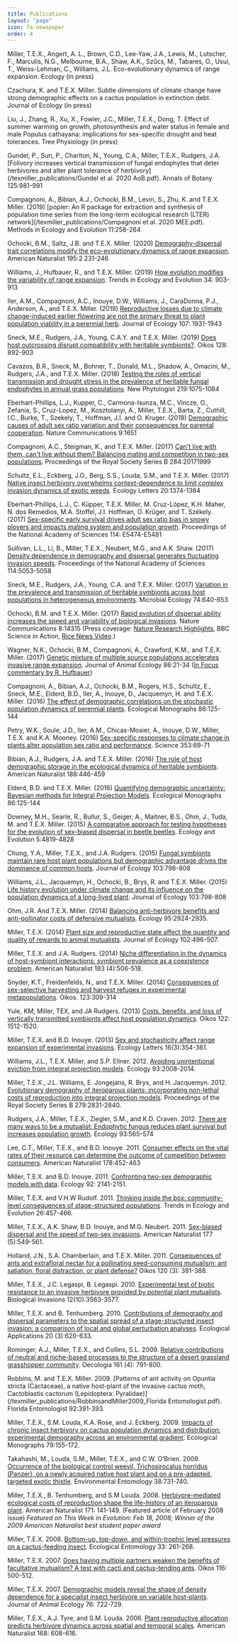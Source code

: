 ```yaml
---
title: Publications
layout: "page"
icon: fa-newspaper
order: 4
---
```


Miller, T.E.X., Angert, A. L., Brown, C.D., Lee-Yaw, J.A., Lewis, M., Lutscher, F., Marculis, N.G., Melbourne, B.A., Shaw, A.K., Szűcs, M., Tabares, O., Usui, T., Weiss-Lehman, C., Williams, J.L. Eco-evolutionary dynamics of range expansion. Ecology (in press)

Czachura, K. and T.E.X. Miller. Subtle dimensions of climate change have strong demographic effects on a cactus population in extinction debt. Journal of Ecology (in press)

Liu, J., Zhang, R., Xu, X., Fowler, J.C., Miller, T.E.X., Dong, T. Effect of summer warming on growth, photosynthesis and water status in female and male Populus cathayana: implications for sex-specific drought and heat tolerances. Tree Physiology (in press)

Gundel, P., Sun, P., Charlton, N., Young, C.A., Miller, T.E.X., Rudgers, J.A. [Folivory increases vertical transmission of fungal endophytes that deter herbivores and alter plant tolerance of herbivory](/texmiller_publications/Gundel et al. 2020 AoB.pdf). Annals of Botany 125:981-991

Compagnoni, A., Bibian, A.J., Ochocki, B.M., Levin, S., Zhu, K. and T.E.X. Miller. (2019) [popler: An R package for extraction and synthesis of population time series from the long-term ecological research (LTER) network](/texmiller_publications/Compagnoni et al. 2020 MEE.pdf). Methods in Ecology and Evolution 11:258-264

Ochocki, B.M., Saltz, J.B. and T.E.X. Miller. (2020) [Demography-dispersal trait correlations modify the eco-evolutionary dynamics of range expansion](/texmiller_publications/Ochocki2020.pdf). American Naturalist 195:2 231-246 

Williams, J., Hufbauer, R., and T.E.X. Miller. (2019) [How evolution modifies the variability of range expansion](/texmiller_publications/Williams_TREE_preprint.pdf). Trends in Ecology and Evolution 34: 903-913

Iler, A.M., Compagnoni, A.C., Inouye, D.W., Williams, J., CaraDonna, P.J., Anderson, A., and T.E.X. Miller. (2019) [Reproductive losses due to climate change-induced earlier flowering are not the primary threat to plant population viability in a perennial herb](/texmiller_publications/Iler_et_al._2019_JEcol.pdf). Journal of Ecology 107: 1931-1943

Sneck, M.E., Rudgers, J.A., Young, C.A.Y. and T.E.X. Miller. (2019) [Does host outcrossing disrupt compatibility with heritable symbionts?](/texmiller_publications/Sneck_et_al._2019_Oikos.pdf). Oikos 128: 892-903

Cavazos, B.R., Sneck, M., Bohner, T., Donald, M.L., Shadow, A., Omacini, M., Rudgers, J.A., and T.E.X. Miller. (2018) [Testing the roles of vertical transmission and drought stress in the prevalence of heritable fungal endophytes in annual grass populations](/texmiller_publications/Cavazos_et_al-2018-New_Phytologist.pdf). New Phytologist 219:1075-1084

Eberhart-Phillips, L.J., Kupper, C., Carmona-Isunza, M.C., Vincze, O., Zefania, S., Cruz-Lopez, M., Kosztolanyi, A., Miller, T.E.X., Barta, Z., Cuthill, I.C., Burke, T., Szekely, T., Hoffman, J.I. and O. Kruger. (2018) [Demographic causes of adult sex ratio variation and their consequences for parental cooperation](/texmiller_publications/Eberhart-Phillips_et_al_2018_NatComm.pdf). Nature Communications 9:1651

Compagnoni, A.C., Steigman, K., and T.E.X. Miller. (2017) [Can't live with them, can't live without them? Balancing mating and competition in two-sex populations](/texmiller_publications/Compagnoni_2017_PRSB.pdf). Proceedings of the Royal Society Series B 284:20171999

Schultz, E.L., Eckberg, J.O., Berg, S.S., Louda, S.M., and T.E.X. Miller. (2017) [Native insect herbivory overwhelms context-dependence to limit complex invasion dynamics of exotic weeds](/texmiller_publications/Schultz_et_al-2017-Ecology_Letters.pdf). Ecology Letters 20:1374-1384

Eberhart-Phillips, L.J., C. Küpper, T.E.X. Miller, M. Cruz-López, K.H. Maher, N. dos Remedios, M.A. Stoffel, J.I. Hoffman, O. Krüger, and T. Székely. (2017) [Sex-specific early survival drives adult sex ratio bias in snowy plovers and impacts mating system and population growth](/texmiller_publications/PNAS-2017-Eberhart-Phillips.pdf). Proceedings of the National Academy of Sciences 114: E5474-E5481

Sullivan, L.L., Li, B., Miller, T.E.X., Neubert, M.G., and A.K. Shaw. (2017) [Density dependence in demography and dispersal generates fluctuating invasion speeds](/texmiller_publications/PNAS-2017-Sullivan.pdf). Proceedings of the National Academy of Sciences 114:5053-5058

Sneck, M.E., Rudgers, J.A., Young, C.A. and T.E.X. Miller. (2017) [Variation in the prevalence and transmission of heritable symbionts across host populations in heterogeneous environments](/texmiller_publications/Sneck_et_al._2017_Microbial_Ecology.pdf). Microbial Ecology 74:640-653

Ochocki, B.M. and T.E.X. Miller. (2017) [Rapid evolution of dispersal ability increases the speed and variability of biological invasions](/texmiller_publications/Ochocki&Miller_2017_NatComm.pdf). Nature Communications 8:14315 (Press coverage: [Nature Research Highlights](https://www.nature.com/articles/542140d), BBC Science in Action, [Rice News Video](https://news.rice.edu/2017/01/27/beetles-born-on-the-edge-make-invasion-faster-2/).)

Wagner, N.K., Ochocki, B.M., Compagnoni, A., Crawford, K.M., and T.E.X. Miller. (2017) [Genetic mixture of multiple source populations accelerates invasive range expansion](http://www.owlnet.rice.edu/~tm9/pdf/Wagner_et_al-2017-Journal_of_Animal_Ecology.pdf). Journal of Animal Ecology 86:21-34 ([In Focus commentary by R. Hufbauer](/texmiller_publications/Hufbauer-2016-Journal_of_Animal_Ecology.pdf))

Compagnoni, A., Bibian, A.J., Ochocki, B.M., Rogers, H.S., Schultz, E., Sneck, M.E., Elderd, B.D., Iler, A., Inouye, D., Jacquemyn, H. and T.E.X. Miller. (2016) [The effect of demographic correlations on the stochastic population dynamics of perennial plants](/texmiller_publications/Compagnoni_et_al-2016-Ecological_Monographs.pdf). Ecological Monographs 86:125-144

Petry, W.K., Soule, J.D., Iler, A.M., Chicas-Mosier, A., Inouye, D.W., Miller, T.E.X. and K.A. Mooney. (2016) [Sex-specific responses to climate change in plants alter population sex ratio and performance](/texmiller_publications/Petry_et_al_2016.pdf). Science 353:69-71

Bibian, A.J., Rudgers, J.A. and T.E.X. Miller. (2016) [The role of host demographic storage in the ecological dynamics of heritable symbionts](/texmiller_publications/Bibian_et_al._2016_AmNat.pdf). American Naturalist 188:446-459

Elderd, B.D. and T.E.X. Miller. (2016) [Quantifying demographic uncertainty: Bayesian methods for Integral Projection Models](/texmiller_publications/ElderdMiller2016.pdf). Ecological Monographs 86:125-144

Downey, M.H., Searle, R., Bullur, S., Geiger, A., Maitner, B.S., Ohm, J., Tuda, M. and T.E.X. Miller. (2015) [A comparative approach for testing hypotheses for the evolution of sex-biased dispersal in beetle beetles](/texmiller_publications/Downey2015.pdf). Ecology and Evolution 5:4819-4828

Chung, Y.A., Miller, T.E.X., and J.A. Rudgers. (2015) [Fungal symbionts maintain rare host plant populations but demographic advantage drives the dominance of common hosts](/texmiller_publications/Chung_et_al._2015_JEcol). Journal of Ecology 103:798-808

Williams, J.L., Jacquemyn, H., Ochocki, B., Brys, R. and T.E.X. Miller. (2015) [Life history evolution under climate change and its influence on the population dynamics of a long-lived plant](/texmiller_publications/Williams_et_al._2015_JEcol.pdf). Journal of Ecology 103:798-808

Ohm, J.R. And T.E.X. Miller. (2014) [Balancing anti-herbivore benefits and anti-pollinator costs of defensive mutualists](/texmiller_publications/OhmMiller_2014_Ecology.pdf). Ecology 95:2924-2935.

Miller, T.E.X. (2014) [Plant size and reproductive state affect the quantity and quality of rewards to animal mutualists](/tex_publications/Miller2014JEcology.pdf). Journal of Ecology 102:496-507.

Miller, T.E.X. and J.A. Rudgers. (2014) [Niche differentiation in the dynamics of host-symbiont interactions: symbiont prevalence as a coexistence problem](/texmiller_publications/MillerRudgers2014AmNat.pdf). American Naturalist 183 (4):506-518.

Snyder, K.T., Freidenfelds, N., and T.E.X. Miller. (2014) [Consequences of sex-selective harvesting and harvest refuges in experimental metapopulations](/texmiller_publications/Snyder2014Oikos.pdf). Oikos. 123:309-314

Yule, KM, Miller, TEX, and JA Rudgers. (2013) [Costs, benefits, and loss of vertically transmitted symbionts affect host population dynamics](/texmiller_publications/Yule_Oikos2013/pdf). Oikos 122: 1512-1520.

Miller, T.E.X. and B.D. Inouye. (2013) [Sex and stochasticity affect range expansion of experimental invasions](/texmiller_publications/Miller_et_al-2013-Ecology_Letters.pdf). Ecology Letters 16(3):354-361.

Williams, J.L., T.E.X. Miller, and S.P. Ellner. 2012. [Avoiding unintentional eviction from integral projection models](/texmiller_publications/Williams_et_al-2012-Ecology.pdf). Ecology 93:2008-2014.

Miller, T.E.X., J.L. Williams, E. Jongejans, R. Brys, and H. Jacquemyn. 2012. [Evolutionary demography of iteroparous plants: incorporating non-lethal costs of reproduction into integral projection models](/texmiller_publications/rspb.2012.0326.pdf). Proceedings of the Royal Society Series B 279:2831-2840.

Rudgers, J.A., Miller, T.E.X., Ziegler, S.M., and K.D. Craven. 2012. [There are many ways to be a mutualist: Endophytic fungus reduces plant survival but increases population growth](/texmiller_publications/Rudgersetal2012_Ecology.pdf). Ecology 93:565-574

Lee, C.T., Miller, T.E.X., and B.D. Inouye. 2011. [Consumer effects on the vital rates of their resource can determine the outcome of competition between consumers](texmiller_publications/Lee_etal_2011_AmNat.pdf). American Naturalist 178:452-463

Miller, T.E.X. and B.D. Inouye. 2011. [Confronting two-sex demographic models with data](texmiller_publications/MilleInouye2011Ecology.pdf). Ecology 92: 2141-2151.

Miller, T.E.X. and V.H.W Rudolf. 2011. [Thinking inside the box: community-level consequences of stage-structured populations](/texmiller_publications/MillerRudolf2011TREE.pdf). Trends in Ecology and Evolution 26:457-466.

Miller, T.E.X., A.K. Shaw, B.D. Inouye, and M.G. Neubert. 2011. [Sex-biased dispersal and the speed of two-sex invasions](/texmiller_publications/Miller_et_al_2011_AmNat.pdf). American Naturalist 177 (5):549-561.

Holland, J.N., S.A. Chamberlain, and T.E.X. Miller. 2011. [Consequences of ants and extrafloral nectar for a pollinating seed-consuming mutualism: ant satiation, floral distraction, or plant defense?](/texmiller_publications/2011HollandetalOikos.pdf) Oikos 120 (3): 381-388.

Miller, T.E.X., J.C. Legaspi, B. Legaspi. 2010. [Experimental test of biotic resistance to an invasive herbivore provided by potential plant mutualists](/texmiller_publications/Miller_etal2010BioInv). Biological Invasions 12(10):3563-3577.

Miller, T.E.X. and B. Tenhumberg. 2010. [Contributions of demography and dispersal parameters to the spatial spread of a stage-structured insect invasion: a comparison of local and global perturbation analyses](/texmiller_publications/MillerTenhumberg2010EcolApp.pdf). Ecological Applications 20 (3):620-633.

Rominger, A.J., Miller, T.E.X., and Collins, S.L. 2009. [Relative contributions of neutral and niche-based processes to the structure of a desert grassland grasshopper community](/texmiller_publications/Romingeretal.2009.pdf). Oecologia 161 (4): 791-800.

Robbins, M. and T.E.X. Miller. 2009. [Patterns of ant activity on Opuntia stricta (Cactaceae), a native host-plant of the invasive cactus moth, Cactoblastis cactorum (Lepidoptera: Pyralidae)](/texmiller_publications/RobbinsandMiller2009_Florida Entomologist.pdf). Florida Entomologist  92:391-393.

Miller, T.E.X., S.M. Louda, K.A. Rose, and J. Eckberg. 2009. [Impacts of chronic insect herbivory on cactus population dynamics and distribution: experimental demography across an environmental gradient](/texmiller_publications/Miller_etal_2009_EcoMonographs.pdf). Ecological Monographs 79:155-172.

Takahashi, M., Louda, S.M., Miller, T.E.X., and C.W. O’Brien. 2009. [Occurrence of the biological control weevil, Trichosirocalus horridus (Panzer), on a newly acquired native host plant and on a pre-adapted, targeted exotic thistle](/texmiller_publications/Takahashi_et_al_2009_EnviroEnt.pdf). Environmental Entomology 38:731-740.

Miller, T.E.X., B. Tenhumberg, and S.M Louda. 2008. [Herbivore-mediated ecological costs of reproduction shape the life-history of an iteroparous plant](/texmiller_publications/Miller_et_al_AmNat2008.pdf). American Naturalist 171: 141-149. (Featured article of February 2008 issue)
*Featured on This Week in Evolution: Feb 18, 2008; Winner of the 2009 American Naturalist best student paper award*

Miller, T.E.X. 2008. [Bottom-up, top-down, and within-trophic level pressures on a cactus-feeding insect](/texmiller_publications/Miller_EcolEnt_2008.pdf). Ecological Entomology 33: 261-268.

Miller, T.E.X. 2007. [Does having multiple partners weaken the benefits of facultative mutualism? A test with cacti and cactus-tending ants](/texmiller_publications/Miller_2007_Oikos.PDF). Oikos 116: 500-512.

Miller, T.E.X. 2007. [Demographic models reveal the shape of density dependence for a specialist insect herbivore on variable host-plants](/texmiller_publications/Miller_2007_JAnimalEcol.pdf). Journal of Animal Ecology 76: 722-729.

Miller, T.E.X., A.J. Tyre, and S.M. Louda. 2006. [Plant reproductive allocation predicts herbivore dynamics across spatial and temporal scales](/texmiller_publications/Miller_et_al_2006_AmNat.pdf). American Naturalist 168: 608-616.

